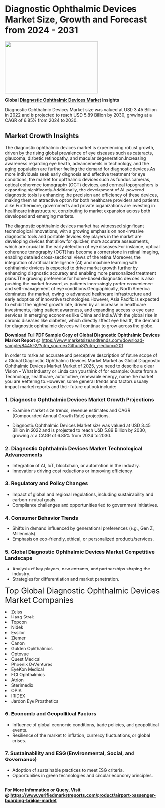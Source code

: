 <H1>Diagnostic Ophthalmic Devices Market Size, Growth and Forecast from 2024 - 2031</H1><img class="aligncenter size-medium wp-image-584254" src="https://thirdeyenews.in/wp-content/uploads/2024/09/Global-Market-Research-300x168.jpeg" alt="" width="300" height="168" /><p><strong>Global&nbsp;<a href="https://www.marketsizeandtrends.com/download-sample/844592/?utm_source=Github8j?utm_medium=201">Diagnostic Ophthalmic Devices Market</a> Insights</strong></p><p>Diagnostic Ophthalmic Devices Market size was valued at USD 3.45 Billion in 2022 and is projected to reach USD 5.89 Billion by 2030, growing at a CAGR of 6.85% from 2024 to 2030.</p><p><h2>Market Growth Insights</h2> <p>The diagnostic ophthalmic devices market is experiencing robust growth, driven by the rising global prevalence of eye diseases such as cataracts, glaucoma, diabetic retinopathy, and macular degeneration.Increasing awareness regarding eye health, advancements in technology, and the aging population are further fueling the demand for diagnostic devices.As more individuals seek early diagnosis and effective treatment for eye conditions, the market for ophthalmic devices such as fundus cameras, optical coherence tomography (OCT) devices, and corneal topographers is expanding significantly.Additionally, the development of AI-powered diagnostic tools is enhancing the precision and efficiency of these devices, making them an attractive option for both healthcare providers and patients alike.Furthermore, governments and private organizations are investing in healthcare infrastructure, contributing to market expansion across both developed and emerging markets.</p> <p>The diagnostic ophthalmic devices market has witnessed significant technological innovations, with a growing emphasis on non-invasive diagnostic tools and portable devices.Key players in the market are developing devices that allow for quicker, more accurate assessments, which are crucial in the early detection of eye diseases.For instance, optical coherence tomography (OCT) has become a cornerstone in retinal imaging, enabling detailed cross-sectional views of the retina.Moreover, the integration of artificial intelligence (AI) and machine learning with ophthalmic devices is expected to drive market growth further by enhancing diagnostic accuracy and enabling more personalized treatment plans.The growing preference for home-based diagnostic devices is also pushing the market forward, as patients increasingly prefer convenience and self-management of eye conditions.Geographically, North America dominates the market, owing to advanced healthcare infrastructure and early adoption of innovative technologies.However, Asia Pacific is expected to exhibit the highest growth rate, driven by an increase in healthcare investments, rising patient awareness, and expanding access to eye care services in emerging economies like China and India.With the global rise in chronic diseases like diabetes, which directly affect eye health, the demand for diagnostic ophthalmic devices will continue to grow across the globe.</p><p><span class=""><strong>Download Full PDF Sample Copy of Global Diagnostic Ophthalmic Devices Market Report</strong> @ <a href="https://www.marketsizeandtrends.com/download-sample/844592/?utm_source=Github8j?utm_medium=201" target="_blank">https://www.marketsizeandtrends.com/download-sample/844592/?utm_source=Github8j?utm_medium=201</a></span></p><p>In order to make an accurate and perceptive description of future scope of a Global&nbsp;Diagnostic Ophthalmic Devices Market Market as Global&nbsp;Diagnostic Ophthalmic Devices Market Market of 2025, you need to describe a clear Vision &ndash; What Industry or Linda can you think of for example: Quote from a Technology, healthcare, automotive, renewable energy, name the market you are Reffering to.However, some general trends and factors usually impact market reports and their future outlook include:</p><h3>1.&nbsp;<strong>Diagnostic Ophthalmic Devices Market Growth Projections</strong></h3><ul><li>Examine market size trends, revenue estimates and CAGR (Compounded Annual Growth Rate) projections.</li><li><p>Diagnostic Ophthalmic Devices Market size was valued at USD 3.45 Billion in 2022 and is projected to reach USD 5.89 Billion by 2030, growing at a CAGR of 6.85% from 2024 to 2030.</p></li></ul><h3>2.&nbsp;<strong>Diagnostic Ophthalmic Devices Market Technological Advancements</strong></h3><ul><li>Integration of AI, IoT, blockchain, or automation in the industry.</li><li>Innovations driving cost reductions or improving efficiency.</li></ul><h3>3.&nbsp;<strong>Regulatory and Policy Changes</strong></h3><ul><li>Impact of global and regional regulations, including sustainability and carbon-neutral goals.</li><li>Compliance challenges and opportunities tied to government initiatives.</li></ul><h3>4.&nbsp;<strong>Consumer Behavior Trends</strong></h3><ul><li>Shifts in demand influenced by generational preferences (e.g., Gen Z, Millennials).</li><li>Emphasis on eco-friendly, ethical, or personalized products/services.</li></ul><h3>5.&nbsp;<strong>Global Diagnostic Ophthalmic Devices Market Competitive Landscape</strong></h3><ul><li>Analysis of key players, new entrants, and partnerships shaping the industry.</li><li>Strategies for differentiation and market penetration.</li></ul><p data-pm-slice="1 1 []"><span style="color: inherit; font-family: inherit; font-size: 25px;">Top Global Diagnostic Ophthalmic Devices Market Companies</span></p><div class="" data-test-id=""><p><li>Zeiss</li><li> Haag Streit</li><li> Topcon</li><li> Nidek</li><li> Essilor</li><li> Ziemer</li><li> Canon</li><li> Gulden Ophthalmics</li><li> Optovue</li><li> Quest Medical</li><li> Phoenix DeVentures</li><li> EyeKon Medical</li><li> FCI Ophthalmics</li><li> Atrion</li><li> Sterimedix</li><li> OPIA</li><li> IRIDEX</li><li> Jardon Eye Prosthetics</li></p></div><h3>6.&nbsp;<strong>Economic and Geopolitical Factors</strong></h3><ul><li>Influence of global economic conditions, trade policies, and geopolitical events.</li><li>Resilience of the market to inflation, currency fluctuations, or global crises.</li></ul><h3>7.&nbsp;<strong>Sustainability and ESG (Environmental, Social, and Governance)</strong></h3><ul><li>Adoption of sustainable practices to meet ESG criteria.</li><li>Opportunities in green technologies and circular economy principles.</li></ul><h2><strong style="font-size: 14px;">For More Information or Query, Visit @&nbsp;</strong><a style="background-color: #ffffff; font-size: 14px;" href="https://www.marketsizeandtrends.com/report/diagnostic-ophthalmic-devices-market/" target="_blank">https://www.verifiedmarketreports.com/product/airport-passenger-boarding-bridge-market</a></h2>